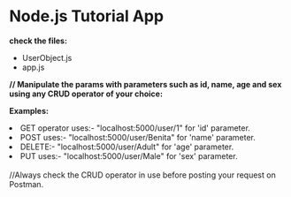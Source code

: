 # Node.js Tutorial App

**check the files:**

<ul>
<li>UserObject.js</li>
<li>app.js</li>
</ul>

**// Manipulate the params with parameters such as id, name, age and sex using any CRUD operator of your choice:**

**Examples:**
<li>GET operator uses:-   "localhost:5000/user/1" for 'id' parameter.</li>
<li>POST uses:-   "localhost:5000/user/Benita" for 'name' parameter.</li>
<li>DELETE:-  "localhost:5000/user/Adult" for 'age' parameter.</li>
<li>PUT uses:-   "localhost:5000/user/Male" for 'sex' parameter.</li>
<br>
//Always check the CRUD operator in use before posting your request on Postman.